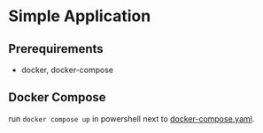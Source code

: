 
# Simple Application

## Prerequirements

* docker, docker-compose

## Docker Compose

run `docker compose up` in powershell next to [docker-compose.yaml](docker-compose.yaml).

